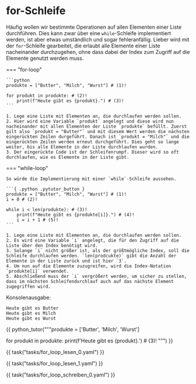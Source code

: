 # for-Schleife

Häufig wollen wir bestimmte Operationen auf allen Elementen einer Liste durchführen.
Dies kann zwar über eine `while`-Schleife implementiert werden, ist aber etwas 
umständlich und sogar fehleranfällig. Lieber wird mit der `for`-Schleife gearbeitet,
die erlaubt alle Elemente einer Liste nacheinander durchzugehen, ohne dass dabei
der Index zum Zugriff auf die Elemente genutzt werden muss. 

=== "for-loop"

    ```python
    produkte = ["Butter", "Milch", "Wurst"] # (1)!
    
    for produkt in produkte: # (2)!
        print(f"Heute gibt es {produkt}.") # (3)!
    ```

    1. Lege eine Liste mit Elementen an, die durchlaufen werden sollen.
    2. Hier wird eine Variable `produkt` angelegt und diese wird nun nacheinander mit allen Elementen der Liste `produkte` befüllt. Zuerst gilt also `produkt = "Butter"` und mit diesem Wert werden die nächsten eingerückten Zeilen durgeführt. Danach ist `produkt = "Milch"` und die eingerückten Zeilen werden erneut durchgeführt. Dies geht so lange weiter, bis alle Elemente in der Liste durchlaufen wurden. 
    3. Der eingerückte Code ist der Schleifenrumpf. Dieser wird so oft durchlaufen, wie es Elemente in der Liste gibt.

=== "while-loop"

    So würde die Implementierung mit einer `while`-Schleife aussehen.
    
    ```{ .python .pytutor_button }
    produkte = ["Butter", "Milch", "Wurst"] # (1)!
    i = 0 # (2)!
    
    while i < len(produkte): # (3)!
        print(f"Heute gibt es {produkte[i]}.") # (4)!
        i = i + 1 # (5)!
    ```

    1. Lege eine Liste mit Elementen an, die durchlaufen werden sollen.
    2. Es wird eine Variable `i` angelegt, die für den Zugriff auf die Liste über den Index benötigt wird.
    3. Solange `i` nicht größer ist, als der größtmögliche Index, soll die Schleife durchlaufen werden. `len(prodcukte)` gibt die Anzahl der Elemente in der Liste zurück und ist hier `3`.
    4. Um nun auf die Elemente zuzugreifen, wird die Index-Notation `produkte[i]` verwendet.
    5. Abschließend muss der `i` vergrößert werden, um sicher zu stellen, dass im nächsten Schleifendurchlauf auch auf das nächste Element zugegriffen wird.

Konsolenausgabe:

```
Heute gibt es Butter
Heute gibt es Milch
Heute gibt es Wurst
```

{{ python_tutor("""produkte = ['Butter', 'Milch', 'Wurst']
    
for produkt in produkte:
    print(f'Heute gibt es {produkt}.') # (3)!
""") }}

{{ task("tasks/for_loop_lesen_0.yaml") }}

{{ task("tasks/for_loop_lesen_1.yaml") }}

{{ task("tasks/for_loop_schreiben_0.yaml") }}
